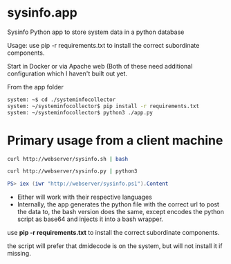 # sysinfo.app

Sysinfo Python app to store system data in a python database

Usage: 
use pip -r requirements.txt to install the correct subordinate components.

Start in Docker or via Apache web (Both of these need additional configuration which I haven't built out yet.

From the app folder

```bash
system: ~$ cd ./systeminfocollector
system: ~/systeminfocollector$ pip install -r requirements.txt
system: ~/systeminfocollector$ python3 ./app.py
```

# Primary usage from a client machine
```bash
curl http://webserver/sysinfo.sh | bash

curl http://webserver/sysinfo.py | python3

```
```powershell
PS> iex (iwr "http://webserver/sysinfo.ps1").Content

```
* Either will work with their respective languages
* Internally, the app generates the python file with the correct url to post the data to, the bash version does the same, except encodes the python script as base64 and injects it into a bash wrapper.

use **pip -r requirements.txt** to install the correct subordinate components.

the script will prefer that dmidecode is on the system, but will not install it if missing.
